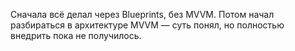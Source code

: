 Сначала всё делал через Blueprints, без MVVM. Потом начал разбираться в архитектуре MVVM — суть понял, но полностью внедрить пока не получилось.
